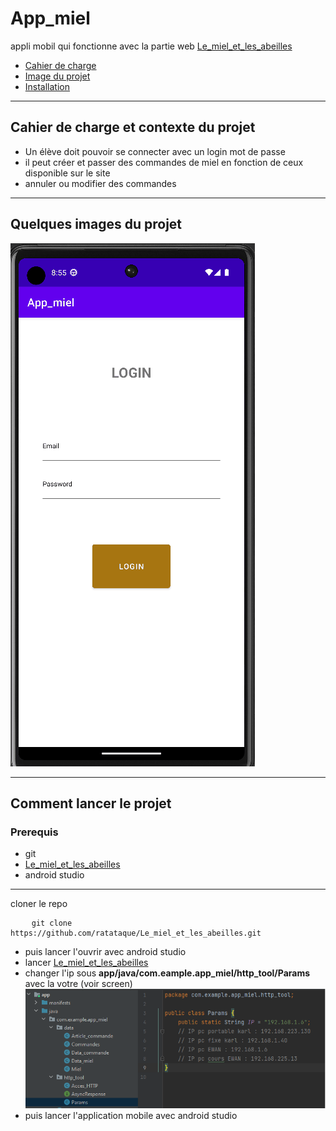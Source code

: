 # App_miel
appli mobil qui fonctionne avec la partie web [Le_miel_et_les_abeilles](https://github.com/ratataque/Le_miel_et_les_abeilles)

- <a href="#cahier"> Cahier de charge</a>
- <a href="#image"> Image du projet</a>
- <a href="#install">Installation</a>

***

## Cahier de charge et contexte du projet <a id="cahier"></a>

- Un élève doit pouvoir se connecter avec un login mot de passe
- il peut créer et passer des commandes de miel en fonction de ceux disponible sur le site
- annuler ou modifier des commandes

***

## Quelques images du projet <a id="image"></a> 

![alt text](https://github.com/ratataque/App_miel/blob/main/images_git/app_miel.gif?raw=true)

***

## Comment lancer le projet <a id="install"></a>

### Prerequis
- git
- [Le_miel_et_les_abeilles](https://github.com/ratataque/Le_miel_et_les_abeilles)
- android studio

***

cloner le repo
<pre>
    <code>git clone https://github.com/ratataque/Le_miel_et_les_abeilles.git</code>
</pre>
- puis lancer l'ouvrir avec android studio
- lancer [Le_miel_et_les_abeilles](https://github.com/ratataque/Le_miel_et_les_abeilles)
- changer l'ip sous **app/java/com.eample.app_miel/http_tool/Params** avec la votre (voir screen)
![alt text](https://github.com/ratataque/App_miel/blob/main/images_git/ip.png?raw=true)
- puis lancer l'application mobile avec android studio
